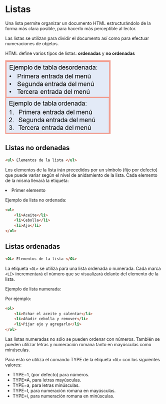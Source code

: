 # Listas


Una lista permite organizar un documento HTML estructurándolo de la
forma más clara posible, para hacerlo más perceptible al lector.

Las listas se utilizan para dividir el documento así como para efectuar numeraciones de objetos.

HTML define varios tipos de listas: **ordenadas** y **no ordenadas**

![](img/2022-12-20-12-34-33.png)

## Listas no ordenadas

```html
<ul> Elementos de la lista </ul>
```

Los elementos de la lista irán precedidos por un símbolo (fijo por defecto) que
puede variar según el nivel de anidamiento de la lista. Cada elemento de la misma
llevará la etiqueta: <LI> Primer elemento </LI>

Ejemplo de lista no ordenada:

```html
<ul>
    <li>Aceite</li>
    <li>Cebolla</li>
    <li>Ajo</li>
</ul>
```

## Listas ordenadas

```html
<OL> Elementos de la lista </OL>
```
La etiqueta `<OL>` se utiliza para una lista ordenada o numerada. Cada marca
`<LI>` incrementará el número que se visualizará delante del elemento de la lista.

Ejemplo de lista numerada:

Por ejemplo:

```html
<ol>
    <li>Echar el aceite y calentar</li>
    <li>Añadir cebolla y remover</li>
    <li>Pijar ajo y agregarlo</li>
</ol>
```

Las listas numeradas no sólo se pueden ordenar con números. También se
pueden utilizar letras y numeración romana tanto en mayúsculas como
minúsculas.

Para esto se utiliza el comando TYPE de la etiqueta `<OL>` con los
siguientes valores:

- TYPE=1, (por defecto) para números.
- TYPE=A, para letras mayúsculas.
- TYPE=a, para letras minúsculas.
- TYPE=I, para numeración romana en mayúsculas.
- TYPE=i, para numeración romana en minúsculas.